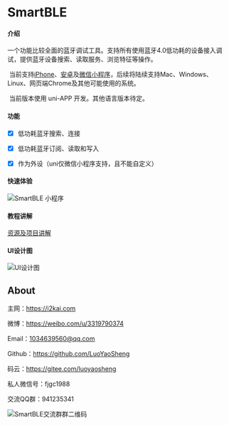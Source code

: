 # SmartBLE

#### 介绍

​	一个功能比较全面的蓝牙调试工具。支持所有使用蓝牙4.0低功耗的设备接入调试，提供蓝牙设备搜索、读取服务、浏览特征等操作。

​    当前支持[iPhone](https://apps.apple.com/us/app/lightble/id1614439113)、[安卓](https://gitee.com/luoyaosheng/smart-ble/attach_files/998543/download/LightBLE.apk)及[微信小程序](https://i2kai.com/SmartBLE)，后续将陆续支持Mac、Windows、Linux、网页端Chrome及其他可能使用的系统。

​	当前版本使用 uni-APP 开发。其他语言版本待定。

#### 功能

- [x] 低功耗蓝牙搜索、连接
- [x] 低功耗蓝牙订阅、读取和写入
- [x] 作为外设（uni仅微信小程序支持，且不能自定义）


#### 快速体验

 ![SmartBLE 小程序](https://tva1.sinaimg.cn/large/e6c9d24ely1h0bxl6x1nkj2076076weq.jpg)

#### 教程讲解

[资源及项目讲解](https://gitbook.cn/m/mazi/activity/6233fb8dc0de21254113028e?utm_source=weixinNotification)

#### UI设计图

![UI设计图](https://tva1.sinaimg.cn/large/e6c9d24ely1gztb1931goj20yw0og0vg.jpg)

## About

主网：<https://i2kai.com>

微博：<https://weibo.com/u/3319790374>

Email：[1034639560@qq.com](1034639560@qq.com)

Github：<https://github.com/LuoYaoSheng>  

码云：<https://gitee.com/luoyaosheng>

私人微信号：fjgc1988 

交流QQ群：941235341

 ![SmartBLE交流群群二维码](https://tva1.sinaimg.cn/large/e6c9d24ely1h09s5mlx9uj206a082t95.jpg)

